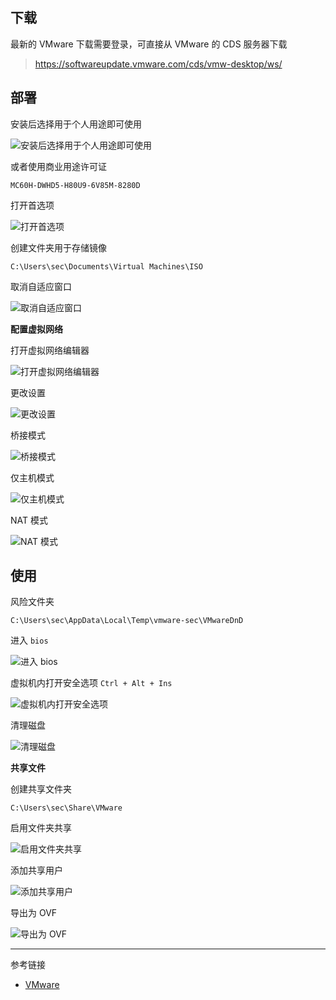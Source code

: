 ## 下载

最新的 VMware 下载需要登录，可直接从 VMware 的 CDS 服务器下载

> https://softwareupdate.vmware.com/cds/vmw-desktop/ws/

## 部署

安装后选择用于个人用途即可使用

![安装后选择用于个人用途即可使用](./../../../../images/VMware/%E5%AE%89%E8%A3%85%E5%90%8E%E9%80%89%E6%8B%A9%E7%94%A8%E4%BA%8E%E4%B8%AA%E4%BA%BA%E7%94%A8%E9%80%94%E5%8D%B3%E5%8F%AF%E4%BD%BF%E7%94%A8.png)

或者使用商业用途许可证

```
MC60H-DWHD5-H80U9-6V85M-8280D
```

打开首选项

![打开首选项](./../../../../images/VMware/%E6%89%93%E5%BC%80%E9%A6%96%E9%80%89%E9%A1%B9.png)

创建文件夹用于存储镜像

```
C:\Users\sec\Documents\Virtual Machines\ISO
```

取消自适应窗口

![取消自适应窗口](./../../../../images/VMware/%E5%8F%96%E6%B6%88%E8%87%AA%E9%80%82%E5%BA%94%E7%AA%97%E5%8F%A3.png)

**配置虚拟网络**

打开虚拟网络编辑器

![打开虚拟网络编辑器](./../../../../images/VMware/%E6%89%93%E5%BC%80%E8%99%9A%E6%8B%9F%E7%BD%91%E7%BB%9C%E7%BC%96%E8%BE%91%E5%99%A8.png)

更改设置

![更改设置](./../../../../images/VMware/%E6%9B%B4%E6%94%B9%E8%AE%BE%E7%BD%AE.png)

桥接模式

![桥接模式](./../../../../images/VMware/%E6%A1%A5%E6%8E%A5%E6%A8%A1%E5%BC%8F.png)

仅主机模式

![仅主机模式](./../../../../images/VMware/%E4%BB%85%E4%B8%BB%E6%9C%BA%E6%A8%A1%E5%BC%8F.png)

NAT 模式

![NAT 模式](./../../../../images/VMware/NAT%20%E6%A8%A1%E5%BC%8F.png)

## 使用

风险文件夹

```
C:\Users\sec\AppData\Local\Temp\vmware-sec\VMwareDnD
```

进入 `bios` 

![进入 bios](./../../../../images/VMware/%E8%BF%9B%E5%85%A5%20bios.png)

虚拟机内打开安全选项 `Ctrl + Alt + Ins` 

![虚拟机内打开安全选项](./../../../../images/VMware/%E8%99%9A%E6%8B%9F%E6%9C%BA%E5%86%85%E6%89%93%E5%BC%80%E5%AE%89%E5%85%A8%E9%80%89%E9%A1%B9.png)

清理磁盘

![清理磁盘](./../../../../images/VMware/%E6%B8%85%E7%90%86%E7%A3%81%E7%9B%98.png)

**共享文件**

创建共享文件夹

```
C:\Users\sec\Share\VMware
```

启用文件夹共享

![启用文件夹共享](./../../../../images/VMware/%E5%90%AF%E7%94%A8%E6%96%87%E4%BB%B6%E5%A4%B9%E5%85%B1%E4%BA%AB.png)

添加共享用户

![添加共享用户](./../../../../images/VMware/%E6%B7%BB%E5%8A%A0%E5%85%B1%E4%BA%AB%E7%94%A8%E6%88%B7.png)

导出为 OVF

![导出为 OVF](./../../../../images/VMware/%E5%AF%BC%E5%87%BA%E4%B8%BA%20OVF.png)

---

参考链接

- [VMware](https://www.vmware.com/)